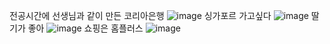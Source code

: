 전공시간에 선생님과 같이 만든 코리아은행
![image](https://github.com/minseok06/WDG/assets/121544294/20a54991-e8a7-4056-9aa6-e3de7b39509b)
싱가포르 가고싶다
![image](https://github.com/minseok06/WDG/assets/121544294/a54b0dd2-9bea-42a4-90b5-e5a5fa86e2b8)
딸기가 좋아
![image](https://github.com/minseok06/WDG/assets/121544294/46cd11f6-01cf-4cda-8d48-5f46dab26e3d)
쇼핑은 홈플러스
![image](https://github.com/minseok06/WDG/assets/121544294/37448614-069f-4876-8b19-7c9b60986fd1)
